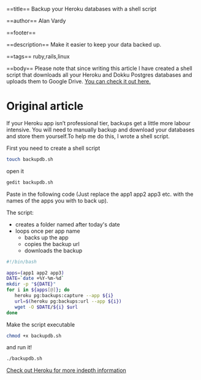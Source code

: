 ==title==
Backup your Heroku databases with a shell script

==author==
Alan Vardy

==footer==


==description==
Make it easier to keep your data backed up.

==tags==
ruby,rails,linux

==body==
Please note that since writing this article I have created a shell script that downloads all your Heroku and Dokku Postgres databases and uploads them to Google Drive. [You can check it out here.](https://github.com/alanvardy/dbbackup)

# Original article

If your Heroku app isn’t professional tier, backups get a little more labour intensive. You will need to manually backup and download your databases and store them yourself.To help me do this, I wrote a shell script. 

First you need to create a shell script

```bash
touch backupdb.sh
```

open it

```bash
gedit backupdb.sh
```

Paste in the following code (Just replace the app1 app2 app3 etc. with the names of the apps you with to back up).

The script:

- creates a folder named after today's date
- loops once per app name
   - backs up the app
   - copies the backup url
   - downloads the backup

```bash
#!/bin/bash

apps=(app1 app2 app3)
DATE=`date +%Y-%m-%d`
mkdir -p "${DATE}"
for i in ${apps[@]}; do
   heroku pg:backups:capture --app ${i}
   url=$(heroku pg:backups:url --app ${i})
   wget -O $DATE/${i} $url
done
```

Make the script executable

```bash
chmod +x backupdb.sh
```

and run it!

```bash
./backupdb.sh
```

[Check out Heroku for more indepth information](https://devcenter.heroku.com/articles/heroku-postgres-backups)

